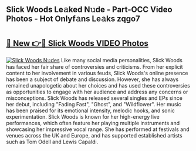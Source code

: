## Slick Woods Le𝚊ked N𝚞de - Part-OCC Video Photos - Hot Onlyf𝚊ns Le𝚊ks zqgo7

# <h2><a href="http://ab55089.deff.icu/?id=Slick+Woods">🔗 New 👉🔴 Slick Woods VIDEO Photos</a></h2>

[![Slick Woods N𝚞des](https://i.imgur.com/rIISA9y.gif)](http://ab55089.deff.icu/?id=Slick+Woods)
Like many social media personalities, Slick Woods has faced her fair share of controversies and criticisms. From her explicit content to her involvement in various feuds, Slick Woods's online presence has been a subject of debate and discussion. However, she has always remained unapologetic about her choices and has used these controversies as opportunities to engage with her audience and address any concerns or misconceptions. Slick Woods has released several singles and EPs since her debut, including "Fading Fast", "Ghost", and "Wildflower". Her music has been praised for its emotional intensity, melodic hooks, and sonic experimentation. Slick Woods is known for her high-energy live performances, which often feature her playing multiple instruments and showcasing her impressive vocal range. She has performed at festivals and venues across the UK and Europe, and has supported established artists such as Tom Odell and Lewis Capaldi.
